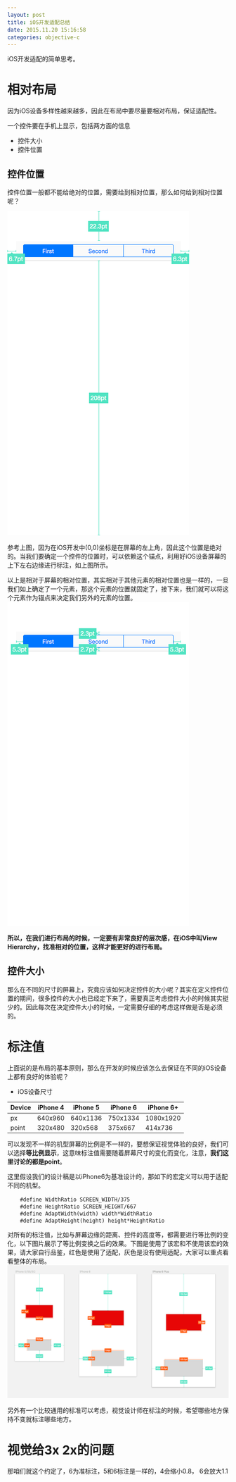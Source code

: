 ```yaml
---
layout: post
title: iOS开发适配总结
date: 2015.11.20 15:16:58
categories: objective-c
---
```


iOS开发适配的简单思考。

# 相对布局
因为iOS设备多样性越来越多，因此在布局中要尽量要相对布局，保证适配性。

一个控件要在手机上显示，包括两方面的信息

+ 控件大小
+ 控件位置

## 控件位置
控件位置一般都不能给绝对的位置，需要给到相对位置，那么如何给到相对位置呢？

![iPhone 6P 相对位置示例1](/img/iphone6p_position.png)

参考上图，因为在iOS开发中(0,0)坐标是在屏幕的左上角，因此这个位置是绝对的。当我们要确定一个控件的位置时，可以依赖这个锚点，利用好iOS设备屏幕的上下左右边缘进行标注，如上图所示。

以上是相对于屏幕的相对位置，其实相对于其他元素的相对位置也是一样的，一旦我们如上确定了一个元素，那这个元素的位置就固定了，接下来，我们就可以将这个元素作为锚点来决定我们另外的元素的位置。
![iPhone 6P 相对位置示例2](/img/iphone6p_position1.png)

**所以，在我们进行布局的时候，一定要有非常良好的层次感，在iOS中叫View Hierarchy，找准相对的位置，这样才能更好的进行布局。**

## 控件大小
那么在不同的尺寸的屏幕上，究竟应该如何决定控件的大小呢？其实在定义控件位置的期间，很多控件的大小也已经定下来了，需要真正考虑控件大小的时候其实挺少的。因此每次在决定控件大小的时候，一定需要仔细的考虑这样做是否是必须的。

# 标注值
上面说的是布局的基本原则，那么在开发的时候应该怎么去保证在不同的iOS设备上都有良好的体验呢？

+ iOS设备尺寸

| Device | iPhone 4 | iPhone 5 | iPhone 6 | iPhone 6+ |
| ------ | -------- | -------- | -------- | --------- |
|   px   | 640x960  | 640x1136 | 750x1334 | 1080x1920 |
| point  | 320x480  | 320x568  | 375x667  |  414x736  |

可以发现不一样的机型屏幕的比例是不一样的，要想保证视觉体验的良好，我们可以选择**等比例显示**，这意味标注值需要随着屏幕尺寸的变化而变化，注意，**我们这里讨论的都是point**。

这里假设我们的设计稿是以iPhone6为基准设计的，那如下的宏定义可以用于适配不同的机型。
```smalltalk
    #define WidthRatio SCREEN_WIDTH/375
    #define HeightRatio SCREEN_HEIGHT/667
    #define AdaptWidth(width) width*WidthRatio
    #define AdaptHeight(height) height*HeightRatio
```
对所有的标注值，比如与屏幕边缘的距离、控件的高度等，都需要进行等比例的变化，以下图片展示了等比例变换之后的效果。下图是使用了该宏和不使用该宏的效果，请大家自行品鉴，红色是使用了适配，灰色是没有使用适配，大家可以重点看看整体的布局。
![标注值适配和没适配的效果比较](/img/adapt.png)

另外有一个比较通用的标准可以考虑，视觉设计师在标注的时候，希望哪些地方保持不变就标注哪些地方。

# 视觉给3x 2x的问题
那咱们就这个约定了，6为准标注，5和6标注是一样的，4会缩小0.8， 6会放大1.1


